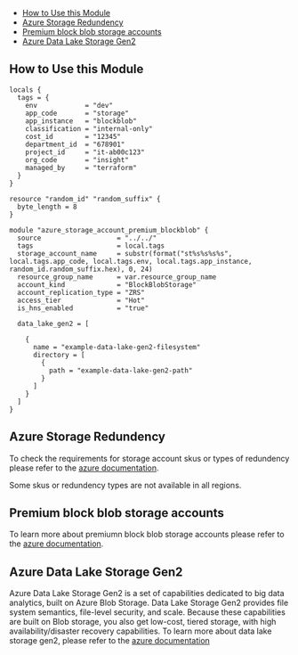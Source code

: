 - [How to Use this Module](#how-to-use-this-module)
- [Azure Storage Redundency](#azure-storage-redundency)
- [Premium block blob storage accounts](#premium-block-blob-storage-accounts)
- [Azure Data Lake Storage Gen2](#azure-data-lake-storage-gen2)

## How to Use this Module

```hcl
locals {
  tags = {
    env            = "dev"
    app_code       = "storage"
    app_instance   = "blockblob"
    classification = "internal-only"
    cost_id        = "12345"
    department_id  = "678901"
    project_id     = "it-ab00c123"
    org_code       = "insight"
    managed_by     = "terraform"
  }
}

resource "random_id" "random_suffix" {
  byte_length = 8
}

module "azure_storage_account_premium_blockblob" {
  source                   = "../../"
  tags                     = local.tags
  storage_account_name     = substr(format("st%s%s%s%s", local.tags.app_code, local.tags.env, local.tags.app_instance, random_id.random_suffix.hex), 0, 24)
  resource_group_name      = var.resource_group_name
  account_kind             = "BlockBlobStorage"
  account_replication_type = "ZRS"
  access_tier              = "Hot"
  is_hns_enabled           = "true"

  data_lake_gen2 = [

    {
      name = "example-data-lake-gen2-filesystem"
      directory = [
        {
          path = "example-data-lake-gen2-path"
        }
      ]
    }
  ]
}
```

## Azure Storage Redundency

To check the requirements for storage account skus or types of redundency please refer to the [azure documentation](https://learn.microsoft.com/en-us/azure/storage/common/storage-redundancy?toc=%2Fazure%2Fstorage%2Fblobs%2Ftoc.json&bc=%2Fazure%2Fstorage%2Fblobs%2Fbreadcrumb%2Ftoc.json#summary-of-redundancy-options).  

Some skus or redundency types are not available in all regions. 

## Premium block blob storage accounts

To learn more about premiumn block blob storage accounts please refer to the [azure documentation](https://learn.microsoft.com/en-us/azure/storage/blobs/storage-blob-block-blob-premium).

## Azure Data Lake Storage Gen2

Azure Data Lake Storage Gen2 is a set of capabilities dedicated to big data analytics, built on Azure Blob Storage. Data Lake Storage Gen2 provides file system semantics, file-level security, and scale. Because these capabilities are built on Blob storage, you also get low-cost, tiered storage, with high availability/disaster recovery capabilities. To learn more about data lake storage gen2, please refer to the [azure documentation](https://learn.microsoft.com/en-us/azure/storage/blobs/data-lake-storage-introduction)